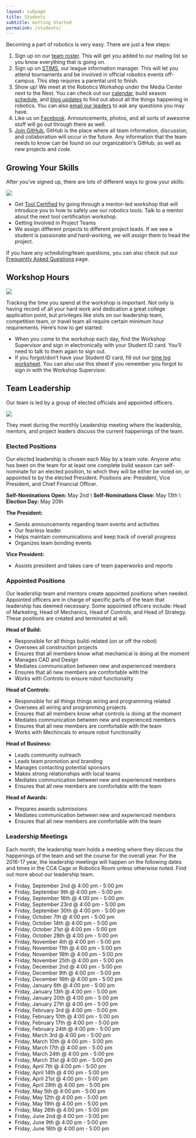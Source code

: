 ```yaml
---
layout: subpage
title: Students
subtitle: Getting Started
permalink: /students/
---
```


Becoming a part of robotics is very easy. There are just a few steps:

1. Sign up on our [team roster](https://docs.google.com/a/team3128.org/forms/d/1VpWMkgvuBatdemjuj_hHUDzjsSfe2zWboS45fhb6Fz8/viewform). This will get you added to our mailing list so you know everything that is going on.
2. Sign up on [STIMS](https://my.usfirst.org/stims/Login.aspx), our league information manager. This will let you attend tournaments and be involved in official robotics events off-campus. This step requires a parental unit to finish.
3. Show up! We meet at the Robotics Workshop under the Media Center next to the Nest. You can check out our [calendar](/students/calendar/), build season [schedule](/students/build-seasons/), and [blog updates](/students/updates/) to find out about all the things happening in robotics. You can also [email our leaders](/contact/) to ask any questions you may have.
4. Like us on [Facebook](https://www.facebook.com/aluminumnarwhals). Announcements, photos, and all sorts of awesome stuff will go out through there as well.
5. [Join GitHub.](/students/github/) GitHub is the place where all team information, discussion, and collaboration will occur in the future. Any information that the team needs to know can be found on our organization's GitHub, as well as new projects and code.

## Growing Your Skills

After you’ve signed up, there are lots of different ways to grow your skills:

<img src="/resources/dank-photos/1.jpg" class="leftimage">

+ Get [Tool Certified](/students/tool-certification/) by going through a mentor-led workshop that will introduce you to how to safely use our robotics tools. Talk to a mentor about the next tool certification workshop.
+ Getting Involved in Project Teams
+ We assign different projects to different project leads. If we see a student is passionate and hard-working, we will assign them to head the project.

If you have any scheduling/team questions, you can also check out our [Frequently Asked Questions](/parents/faq/) page.

## Workshop Hours

<img src="/resources/dank-photos/2.JPG" class="rightimage">

Tracking the time you spend at the workshop is important. Not only is having record of all your hard work and dedication a great college application point, but privileges like slots on our leadership team, competition team, or travel team all require certain minimum hour requirements. Here’s how to get started:

+ When you come to the workshop each day, find the Workshop Supervisor and sign in electronically with your Student ID card. You’ll need to talk to them again to sign out.
+ If you forgot/don’t have your Student ID card, fill out our [time log worksheet](/resources//documents/FRC_Time_Log_Workshop.pdf). You can also use this sheet if you remember you forgot to sign in with the Workshop Supervisor.

## Team Leadership

Our team is led by a group of elected officials and appointed officers.

<img src="/resources/dank-photos/6.JPG" class="leftimage">

They meet during the monthly Leadership meeting where the leadership, mentors, and project leaders discuss the current happenings of the team.

### Elected Positions

Our elected leadership is chosen each May by a team vote. Anyone who has been on the team for at least one complete build season can self-nominate for an elected position, to which they will be either be voted on, or appointed to by the elected President. Positions are: President, Vice President, and Chief Financial Officer.

**Self-Nominations Open:** May 2nd \\
**Self-Nominations Close:** May 13th \\
**Election Day:** May 20th

**The President:**

+ Sends announcements regarding team events and activities
+ Our fearless leader
+ Helps maintain communications and keep track of overall progress
+ Organizes team bonding events

**Vice President:**

+ Assists president and takes care of team paperworks and reports

### Appointed Positions

Our leadership team and mentors create appointed positions when needed. Appointed officers are in charge of specific parts of the team that leadership has deemed necessary. Some appointed officers include: Head of Marketing, Head of Mechanics, Head of Controls, and Head of Strategy. These positions are created and terminated at will.

**Head of Build:**

+ Responsible for all things build-related (on or off the robot)
+ Oversees all construction projects
+ Ensures that all members know what mechanical is doing at the moment
+ Manages CAD and Design
+ Mediates communication between new and experienced members
+ Ensures that all new members are comfortable with the
+ Works with Controls to ensure robot functionailty

**Head of Controls:**

+ Responsible for all things things wiring and programming related
+ Oversees all wiring and programming projects
+ Ensures that all members know what controls is doing at the moment
+ Mediates communication between new and experienced members
+ Ensures that all new members are comfortable with the team
+ Works with Mechincals to ensure robot functionailty

**Head of Business:**

+ Leads community outreach
+ Leads team promotion and branding
+ Manages contacting potential sponsors
+ Makes strong relationships with local teams
+ Mediates communication between new and experienced members
+ Ensures that all new members are comfortable with the team

**Head of Awards:**

+ Prepares awards submissions
+ Mediates communication between new and experienced members
+ Ensures that all new members are comfortable with the team

<!--
Chairman's.
Actually this time.
For real
100%
No joke.
Literally
-->

### Leadership Meetings

Each month, the leadership team holds a meeting where they discuss the happenings of the team and set the course for the overall year. For the 2016-17 year, the leadership meetings will happen on the following dates and times in the CCA Cage or Robotics Room unless otherwise noted. Find out more about our leadership team.

+ Friday, September 2nd @ 4:00 pm - 5:00 pm
+ Friday, September 9th @ 4:00 pm - 5:00 pm
+ Friday, September 16th @ 4:00 pm - 5:00 pm
+ Friday, September 23rd @ 4:00 pm - 5:00 pm
+ Friday, September 30th @ 4:00 pm - 5:00 pm
+ Friday, October 7th @ 4:00 pm - 5:00 pm
+ Friday, October 14th @ 4:00 pm - 5:00 pm
+ Friday, October 21st @ 4:00 pm - 5:00 pm
+ Friday, October 28th @ 4:00 pm - 5:00 pm
+ Friday, November 4th @ 4:00 pm - 5:00 pm
+ Friday, November 11th @ 4:00 pm - 5:00 pm
+ Friday, November 18th @ 4:00 pm - 5:00 pm
+ Friday, November 25th @ 4:00 pm - 5:00 pm
+ Friday, December 2nd @ 4:00 pm - 5:00 pm
+ Friday, December 9th @ 4:00 pm - 5:00 pm
+ Friday, December 16th @ 4:00 pm - 5:00 pm
+ Friday, January 6th @ 4:00 pm - 5:00 pm
+ Friday, January 13th @ 4:00 pm - 5:00 pm
+ Friday, January 20th @ 4:00 pm - 5:00 pm
+ Friday, January 27th @ 4:00 pm - 5:00 pm
+ Friday, February 3rd @ 4:00 pm - 5:00 pm
+ Friday, February 10th @ 4:00 pm - 5:00 pm
+ Friday, February 17th @ 4:00 pm - 5:00 pm
+ Friday, February 24th @ 4:00 pm - 5:00 pm
+ Friday, March 3rd @ 4:00 pm - 5:00 pm
+ Friday, March 10th @ 4:00 pm - 5:00 pm
+ Friday, March 17th @ 4:00 pm - 5:00 pm
+ Friday, March 24th @ 4:00 pm - 5:00 pm
+ Friday, March 31st @ 4:00 pm - 5:00 pm
+ Friday, April 7th @ 4:00 pm - 5:00 pm
+ Friday, April 14th @ 4:00 pm - 5:00 pm
+ Friday, April 21st @ 4:00 pm - 5:00 pm
+ Friday, April 28th @ 4:00 pm - 5:00 pm
+ Friday, May 5th @ 4:00 pm - 5:00 pm
+ Friday, May 12th @ 4:00 pm - 5:00 pm
+ Friday, May 19th @ 4:00 pm - 5:00 pm
+ Friday, May 26th @ 4:00 pm - 5:00 pm
+ Friday, June 2nd @ 4:00 pm - 5:00 pm
+ Friday, June 9th @ 4:00 pm - 5:00 pm
+ Friday, June 16th @ 4:00 pm - 5:00 pm
